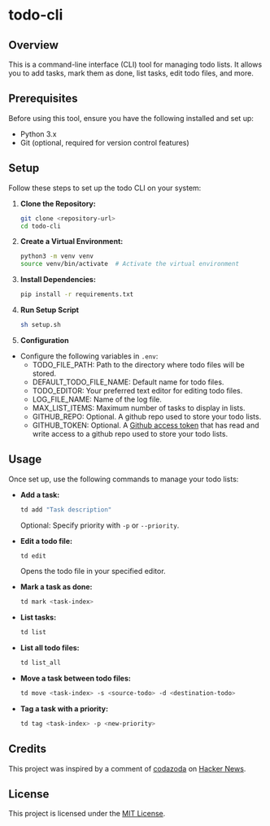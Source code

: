 # todo-cli

## Overview

This is a command-line interface (CLI) tool for managing todo lists. It allows you to add tasks, mark them as done, list tasks, edit todo files, and more.

## Prerequisites

Before using this tool, ensure you have the following installed and set up:

- Python 3.x
- Git (optional, required for version control features)

## Setup

Follow these steps to set up the todo CLI on your system:

1. **Clone the Repository:**

   ```bash
   git clone <repository-url>
   cd todo-cli
   ```

2. **Create a Virtual Environment:**

   ```bash
   python3 -m venv venv
   source venv/bin/activate  # Activate the virtual environment
   ```

3. **Install Dependencies:**

   ```bash
   pip install -r requirements.txt
   ```

4. **Run Setup Script**

   ```bash
   sh setup.sh
   ```

5. **Configuration**

- Configure the following variables in `.env`:
  - TODO_FILE_PATH: Path to the directory where todo files will be stored.
  - DEFAULT_TODO_FILE_NAME: Default name for todo files.
  - TODO_EDITOR: Your preferred text editor for editing todo files.
  - LOG_FILE_NAME: Name of the log file.
  - MAX_LIST_ITEMS: Maximum number of tasks to display in lists.
  - GITHUB_REPO: Optional. A github repo used to store your todo lists.
  - GITHUB_TOKEN: Optional. A [Github access token](https://docs.github.com/en/authentication/keeping-your-account-and-data-secure/managing-your-personal-access-tokens#creating-a-fine-grained-personal-access-token) that has read and write access to a github repo used to store your todo lists.

## Usage

Once set up, use the following commands to manage your todo lists:

- **Add a task:**

  ```bash
  td add "Task description"
  ```

  Optional: Specify priority with `-p` or `--priority`.

- **Edit a todo file:**

  ```bash
  td edit
  ```

  Opens the todo file in your specified editor.

- **Mark a task as done:**

  ```bash
  td mark <task-index>
  ```

- **List tasks:**

  ```bash
  td list
  ```

- **List all todo files:**

  ```bash
  td list_all
  ```

- **Move a task between todo files:**

  ```bash
  td move <task-index> -s <source-todo> -d <destination-todo>
  ```

- **Tag a task with a priority:**
  ```bash
  td tag <task-index> -p <new-priority>
  ```

## Credits

This project was inspired by a comment of [codazoda](https://news.ycombinator.com/user?id=codazoda) on [Hacker News](https://news.ycombinator.com/item?id=40950584).

## License

This project is licensed under the [MIT License](LICENSE).
